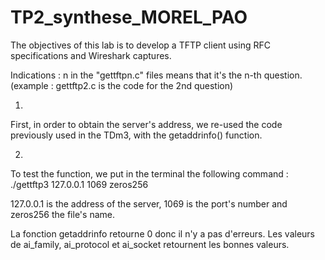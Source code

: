 # TP2_synthese_MOREL_PAO

The objectives of this lab is to develop a TFTP client using RFC specifications and Wireshark captures.

Indications : n in the "gettftpn.c" files means that it's the n-th question.
(example : gettftp2.c is the code for the 2nd question)

1)
First, in order to obtain the server's address, we re-used the code previously used in the TDm3, with the getaddrinfo() function.

2) 
To test the function, we put in the terminal the following command :
./gettftp3 127.0.0.1 1069 zeros256

127.0.0.1 is the address of the server, 1069 is the port's number and zeros256 the file's name.

La fonction getaddrinfo retourne 0 donc il n'y a pas d'erreurs. Les valeurs de ai_family, ai_protocol et ai_socket retournent les bonnes valeurs.
